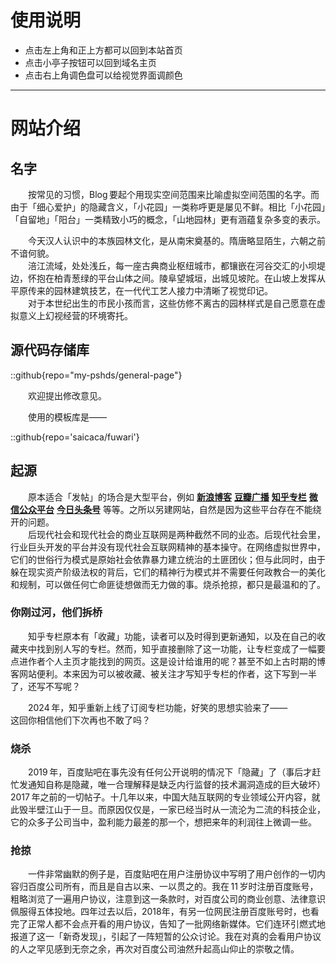 # 使用说明

- 点击左上角和正上方都可以回到本站首页
- 点击小亭子按钮可以回到域名主页
- 点击右上角调色盘可以给视觉界面调颜色

---

# 网站介绍

## 名字

&emsp;&emsp;按常见的习惯，Blog&thinsp;要起个用现实空间范围来比喻虚拟空间范围的名字。而由于「细心爱护」的隐藏含义，「小花园」一类称呼更是屡见不鲜。相比「小花园」「自留地」「阳台」一类精致小巧的概念，「山地园林」更有涵蕴复杂多变的表示。

&emsp;&emsp;今天汉人认识中的本族园林文化，是从南宋奠基的。隋唐略显陌生，六朝之前不谙何貌。  
&emsp;&emsp;涪江流域，处处浅丘，每一座古典商业枢纽城市，都镶嵌在河谷交汇的小坝堤边，怀抱在柏青葱绿的平台山体之间。陵阜望城垣，出城见坡陀。在山坡上发挥从平原传来的园林建筑技艺，在一代代工艺人接力中清晰了视觉印记。  
&emsp;&emsp;对于本世纪出生的市民小孩而言，这些仿修不离古的园林样式是自己愿意在虚拟意义上幻视经营的环境寄托。

## 源代码存储库

::github{repo="my-pshds/general-page"}

&emsp;&emsp;欢迎提出修改意见。

&emsp;&emsp;使用的模板库是——

::github{repo='saicaca/fuwari'}

## 起源

&emsp;&emsp;原本适合「发帖」的场合是大型平台，例如
<a href="https://blog.sina.com.cn/" target="_blank">**新浪博客**</a>
<a href="https://m.douban.com/status/" target="_blank">**豆瓣广播**</a>
<a href="https://zhuanlan.zhihu.com/" target="_blank">**知乎专栏**</a>
<a href="https://mp.weixin.qq.com/" target="_blank">**微信公众平台**</a>
<a href="https://mp.toutiao.com/" target="_blank">**今日头条号**</a>
等等。之所以另建网站，自然是因为这些平台存在不能绕开的问题。  
&emsp;&emsp;后现代社会和现代社会的商业互联网是两种截然不同的业态。后现代社会里，行业巨头开发的平台并没有现代社会互联网精神的基本操守。在网络虚拟世界中，它们的世俗行为模式是原始社会依靠暴力建立统治的土匪团伙；但与此同时，由于躲在现实资产阶级法权的背后，它们的精神行为模式并不需要任何政教合一的美化和规制，可以做任何亡命匪徒想做而无力做的事。烧杀抢掠，都只是最温和的了。

### 你刚过河，他们拆桥

&emsp;&emsp;知乎专栏原本有「收藏」功能，读者可以及时得到更新通知，以及在自己的收藏夹中找到别人写的专栏。然而，知乎直接删除了这一功能，让专栏变成了一幅要点进作者个人主页才能找到的网页。这是设计给谁用的呢？甚至不如上古时期的博客网站便利。本来因为可以被收藏、被关注才写知乎专栏的作者，这下写到一半了，还写不写呢？

&emsp;&emsp;2024&thinsp;年，知乎重新上线了订阅专栏功能，好笑的思想实验来了——  
这回你相信他们下次再也不敢了吗？

### 烧杀

&emsp;&emsp;2019&thinsp;年，百度贴吧在事先没有任何公开说明的情况下「隐藏」了（事后才赶忙发通知自称是隐藏，唯一合理解释是缺乏内行监督的技术漏洞造成的巨大破坏）2017&thinsp;年之前的一切帖子。十几年以来，中国大陆互联网的专业领域公开内容，就此毁半壁江山于一旦。而原因仅仅是，一家已经当时从一流沦为二流的科技企业，它的众多子公司当中，盈利能力最差的那一个，想把来年的利润往上微调一些。

### 抢掠

&emsp;&emsp;一件非常幽默的例子是，百度贴吧在用户注册协议中写明了用户创作的一切内容归百度公司所有，而且是自古以来、一以贯之的。我在&thinsp;11&thinsp;岁时注册百度账号，粗略浏览了一遍用户协议，注意到这一条款时，对百度公司的商业创意、法律意识佩服得五体投地。四年过去以后，2018年，有另一位网民注册百度账号时，也看完了正常人都不会点开看的用户协议，告知了一批网络新媒体。它们连环引燃式地报道了这一「新奇发现」，引起了一阵短暂的公众讨论。我在对真的会看用户协议的人之罕见感到无奈之余，再次对百度公司油然升起高山仰止的崇敬之情。